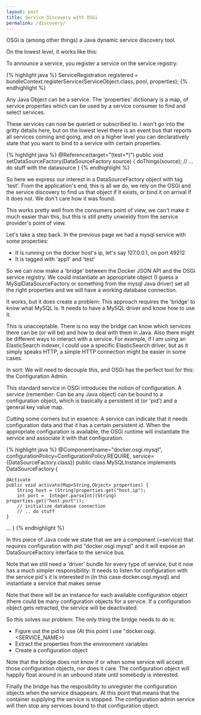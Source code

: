 ```yaml
---
layout: post
title: Service Discovery with OSGi
permalink: /discovery/
---
```


OSGi is (among other things) a Java dynamic service discovery tool.

On the lowest level, it works like this:

To announce a service, you register a service on the service registry:

{% highlight java %}
ServiceRegistration<ServiceObject> registered = 
  bundleContext.registerService(ServiceObject.class, pool, properties);
{% endhighlight %}

Any Java Object can be a service. The 'properties' dictionary is a map, of service properties which can be used by a service consumer to find and select services.

These services can now be queried or subscribed to. I won't go into the gritty details here, but on the lowest level there is an event bus that reports all services coming and going, and on a higher level you can declaratively state that you want to bind to a service with certain properties.

{% highlight java %}
@Reference(target="(test=*)")
public void setDataSourceFactory(DataSourceFactory source) {
	doThings(source);
	// ... do stuff with the datasource
}
{% endhighlight %}

So here we express our interest in a DataSourceFactory object with tag 'test'. From the application's end, this is all we do, we rely on the OSGi and the service discovery to find us that object if it exists, or bind it on arrival if it does not. We don't care how it was found.

This works pretty well from the consumers point of view, we can't make it much easier than this, but this is still pretty unwieldy from the service provider's point of view.

Let's take a step back. In the previous page we had a mysql service with some properties:

 - It is running on the docker host's ip, let's say 127.0.0.1, on port 49212
 - It is tagged with 'app1' and 'test'

So we can now make a 'bridge' between the Docker JSON API and the OSGi service registry. We could instantiate an appropriate object (I guess a MySqlDataSourceFactory or something from the mysql Java driver) set all the right properties and we will have a working database connection.

It works, but it does create a problem: This approach requires the 'bridge' to know what MySQL is. It needs to have a MySQL driver and know how to use it.

This is unacceptable. There is no way the bridge can know which services there can be (or will be) and how to deal with them in Java. Also there might be different ways to interact with a service. For example, if I am using an ElasticSearch indexer, I could use a specific ElasticSearch driver, but as it simply speaks HTTP, a simple HTTP connection might be easier in some cases.

In sort: We will need to decouple this, and OSGi has the perfect tool for this: the Configuration Admin.

This standard service in OSGi introduces the notion of configuration. A service (remember: Can be any Java object) can be bound to a configuration object, which is basically a persistent id (or 'pid') and a general key value map.

Cutting some corners but in essence: A service can indicate that it needs configuration data and that it has a certain persistent id. When the appropriate configuration is available, the OSGi runtime will instantiate the service and associate it with that configuration.

{% highlight java %}
@Component(name="docker.osgi.mysql", configurationPolicy=ConfigurationPolicy.REQUIRE, service={DataSourceFactory.class})
public class MySQLInstance implements DataSourceFactory {

	@Activate
	public void activate(Map<String,Object> properties) {
		String host = (String)properties.get("host.ip");
	    int port =  Integer.parseInt((String) properties.get("host.port"));
	    // initialize database connection
	    // .. do stuff
	}
...
}
{% endhighlight %}

In this piece of Java code we state that we are a component (=service) that *requires* configuration with pid "docker.osgi.mysql" and it will expose an DataSourceFactory interface to the service bus.

Note that we still need a 'driver' bundle for every type of service, but it now has a much simpler responsibility: It needs to listen for configuration with the service pid's it is interested in (in this case docker.osgi.mysql) and instantiate a service that makes sense

Note that there will be an instance for each available configuration object (there could be many configuration objects for a service. If a configuration object gets retracted, the service will be deactivated.

So this solves our problem: The only thing the bridge needs to do is:
 - Figure out the pid to use (At this point I use "docker.osgi.<SERVICE_NAME>)
 - Extract the properties from the environment variables
 - Create a configuration object

Note that the bridge does not know if or when some service will accept those configuration objects, nor does it care. The configuration object will happily float around in an unbound state until somebody is interested.

Finally the bridge has the resposibility to unregister the configuration objects when the service disappears. At this point that means that the container supplying the service is stopped. The configuration admin service will then stop any services bound to that configuration object.



